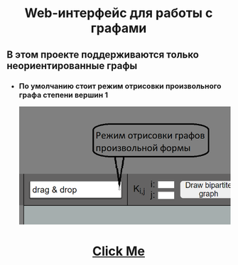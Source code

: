 <h1 align="center">Web-интерфейс для работы с графами</h1>
<h2>В этом проекте поддерживаются только неориентированные графы</h2>
<h3>
    <div>
        <ul>
            <li>
              <p>По умолчанию стоит режим отрисовки произвольного графа степени вершин 1</p>
              <img src="./img/graphOoptions.png" alt="">
            </li>
        </ul>
    </div>
</h3>

<h1 align="center"><a href="https://hasanovdoc.github.io/Graph-Drawing/">Click Me</a></h1>
